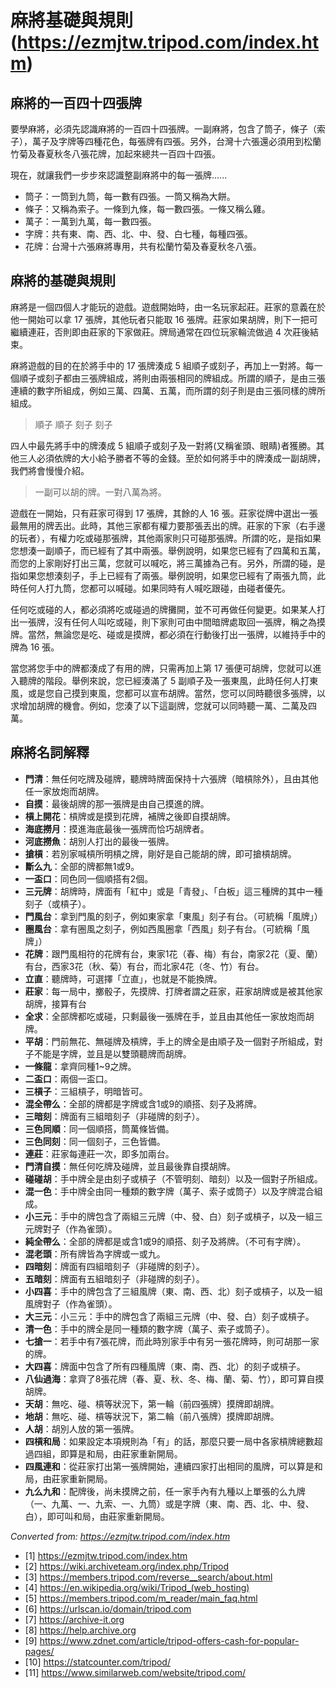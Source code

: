 # 麻將基礎與規則 (https://ezmjtw.tripod.com/index.htm)

## 麻將的一百四十四張牌

要學麻將，必須先認識麻將的一百四十四張牌。一副麻將，包含了筒子，條子（索子），萬子及字牌等四種花色，每張牌有四張。另外，台灣十六張還必須用到松蘭竹菊及春夏秋冬八張花牌，加起來總共一百四十四張。

現在，就讓我們一步步來認識整副麻將中的每一張牌......

- 筒子：一筒到九筒，每一數有四張。一筒又稱為大餅。
- 條子：又稱為索子。一條到九條，每一數四張。一條又稱么雞。
- 萬子：一萬到九萬，每一數四張。
- 字牌：共有東、南、西、北、中、發、白七種，每種四張。
- 花牌：台灣十六張麻將專用，共有松蘭竹菊及春夏秋冬八張。

## 麻將的基礎與規則

麻將是一個四個人才能玩的遊戲。遊戲開始時，由一名玩家起莊。莊家的意義在於他一開始可以拿 17 張牌，其他玩者只能取 16 張牌。莊家如果胡牌，則下一把可繼續連莊，否則即由莊家的下家做莊。牌局通常在四位玩家輪流做過 4 次莊後結束。

麻將遊戲的目的在於將手中的 17 張牌湊成 5 組順子或刻子，再加上一對將。每一個順子或刻子都由三張牌組成，將則由兩張相同的牌組成。所謂的順子，是由三張連續的數字所組成，例如三萬、四萬、五萬，而所謂的刻子則是由三張同樣的牌所組成。

> 順子 順子 刻子 刻子

四人中最先將手中的牌湊成 5 組順子或刻子及一對將(又稱雀頭、眼睛)者獲勝。其他三人必須依牌的大小給予勝者不等的金錢。至於如何將手中的牌湊成一副胡牌，我們將會慢慢介紹。

> 一副可以胡的牌。一對八萬為將。

遊戲在一開始，只有莊家可得到 17 張牌，其餘的人 16 張。莊家從牌中選出一張最無用的牌丟出。此時，其他三家都有權力要那張丟出的牌。莊家的下家（右手邊的玩者），有權力吃或碰那張牌，其他兩家則只可碰那張牌。所謂的吃，是指如果您想湊一副順子，而已經有了其中兩張。舉例說明，如果您已經有了四萬和五萬，而您的上家剛好打出三萬，您就可以喊吃，將三萬據為己有。另外，所謂的碰，是指如果您想湊刻子，手上已經有了兩張。舉例說明，如果您已經有了兩張九筒，此時任何人打九筒，您都可以喊碰。如果同時有人喊吃跟碰，由碰者優先。

任何吃或碰的人，都必須將吃或碰過的牌攤開，並不可再做任何變更。如果某人打出一張牌，沒有任何人叫吃或碰，則下家則可由中間暗牌處取回一張牌，稱之為摸牌。當然，無論您是吃、碰或是摸牌，都必須在行動後打出一張牌，以維持手中的牌為 16 張。

當您將您手中的牌都湊成了有用的牌，只需再加上第 17 張便可胡牌，您就可以進入聽牌的階段。舉例來說，您已經湊滿了 5 副順子及一張東風，此時任何人打東風，或是您自己摸到東風，您都可以宣布胡牌。當然，您可以同時聽很多張牌，以求增加胡牌的機會。例如，您湊了以下這副牌，您就可以同時聽一萬、二萬及四萬。

## 麻將名詞解釋

- **門清**：無任何吃牌及碰牌，聽牌時牌面保持十六張牌（暗槓除外），且由其他任一家放炮而胡牌。
- **自摸**：最後胡牌的那一張牌是由自己摸進的牌。
- **槓上開花**：槓牌或是摸到花牌，補牌之後即自摸胡牌。
- **海底撈月**：摸進海底最後一張牌而恰巧胡牌者。
- **河底撈魚**：胡別人打出的最後一張牌。
- **搶槓**：若別家喊槓所明槓之牌，剛好是自己能胡的牌，即可搶槓胡牌。
- **斷么九**：全部的牌都無1或9。
- **一盃口**：同色同一個順搭有2個。
- **三元牌**：胡牌時，牌面有「紅中」或是「青發」、「白板」這三種牌的其中一種刻子（或槓子）。
- **門風台**：拿到門風的刻子，例如東家拿「東風」刻子有台。（可統稱「風牌」）
- **圈風台**：拿有圈風之刻子，例如西風圈拿「西風」刻子有台。（可統稱「風牌」）
- **花牌**：跟門風相符的花牌有台，東家1花（春、梅）有台，南家2花（夏、蘭）有台，西家3花（秋、菊）有台，而北家4花（冬、竹）有台。
- **立直**：聽牌時，可選擇「立直」，也就是不能換牌。
- **莊家**：每一局中，擲骰子，先摸牌、打牌者謂之莊家，莊家胡牌或是被其他家胡牌，接算有台
- **全求**：全部牌都吃或碰，只剩最後一張牌在手，並且由其他任一家放炮而胡牌。
- **平胡**：門前無花、無碰牌及槓牌，手上的牌全是由順子及一個對子所組成，對子不能是字牌，並且是以雙頭聽牌而胡牌。
- **一條龍**：拿齊同種1~9之牌。
- **二盃口**：兩個一盃口。
- **三槓子**：三組槓子，明暗皆可。
- **混全帶么**：全部的牌都是字牌或含1或9的順搭、刻子及將牌。
- **三暗刻**：牌面有三組暗刻子（非碰牌的刻子）。
- **三色同順**：同一個順搭，筒萬條皆備。
- **三色同刻**：同一個刻子，三色皆備。
- **連莊**：莊家每連莊一次，即多加兩台。
- **門清自摸**：無任何吃牌及碰牌，並且最後靠自摸胡牌。
- **碰碰胡**：手中牌全是由刻子或槓子（不管明刻、暗刻）以及一個對子所組成。
- **混一色**：手中牌全由同一種類的數字牌（萬子、索子或筒子）以及字牌混合組成。
- **小三元**：手中的牌包含了兩組三元牌（中、發、白）刻子或槓子，以及一組三元牌對子（作為雀頭）。
- **純全帶么**：全部的牌都是或含1或9的順搭、刻子及將牌。（不可有字牌）。
- **混老頭**：所有牌皆為字牌或一或九。
- **四暗刻**：牌面有四組暗刻子（非碰牌的刻子）。
- **五暗刻**：牌面有五組暗刻子（非碰牌的刻子）。
- **小四喜**：手中的牌包含了三組風牌（東、南、西、北）刻子或槓子，以及一組風牌對子（作為雀頭）。
- **大三元**：小三元：手中的牌包含了兩組三元牌（中、發、白）刻子或槓子。
- **清一色**：手中的牌全是同一種類的數字牌（萬子、索子或筒子）。
- **七搶一**：若手中有7張花牌，而此時別家手中有另一張花牌時，則可胡那一家的牌。
- **大四喜**：牌面中包含了所有四種風牌（東、南、西、北）的刻子或槓子。
- **八仙過海**：拿齊了8張花牌（春、夏、秋、冬、梅、蘭、菊、竹），即可算自摸胡牌。
- **天胡**：無吃、碰、槓等狀況下，第一輪（前四張牌）摸牌即胡牌。
- **地胡**：無吃、碰、槓等狀況下，第二輪（前八張牌）摸牌即胡牌。
- **人胡**：胡別人放的第一張牌。
- **四槓和局**：如果設定本項規則為「有」的話，那麼只要一局中各家槓牌總數超過四組，即算是和局，由莊家重新開局。
- **四風連和**：從莊家打出第一張牌開始，連續四家打出相同的風牌，可以算是和局，由莊家重新開局。
- **九么九和**：配牌後，尚未摸牌之前，任一家手內有九種以上單張的么九牌（一、九萬、一、九索、一、九筒）或是字牌（東、南、西、北、中、發、白），即可叫和局，由莊家重新開局。

*Converted from: https://ezmjtw.tripod.com/index.htm*

- [1] https://ezmjtw.tripod.com/index.htm
- [2] https://wiki.archiveteam.org/index.php/Tripod
- [3] https://members.tripod.com/reverse__search/about.html
- [4] https://en.wikipedia.org/wiki/Tripod_(web_hosting)
- [5] https://members.tripod.com/m_reader/main_faq.html
- [6] https://urlscan.io/domain/tripod.com
- [7] https://archive-it.org
- [8] https://help.archive.org
- [9] https://www.zdnet.com/article/tripod-offers-cash-for-popular-pages/
- [10] https://statcounter.com/tripod/
- [11] https://www.similarweb.com/website/tripod.com/
